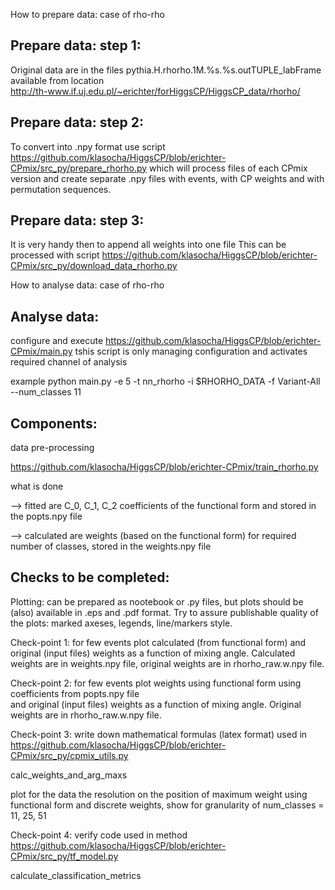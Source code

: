 How to prepare data: case of rho-rho

Prepare data: step 1:
---------------------
Original data are in the files
    pythia.H.rhorho.1M.%s.%s.outTUPLE_labFrame
available from location   
http://th-www.if.uj.edu.pl/~erichter/forHiggsCP/HiggsCP_data/rhorho/

Prepare data: step 2:
---------------------
To convert into .npy format use script
https://github.com/klasocha/HiggsCP/blob/erichter-CPmix/src_py/prepare_rhorho.py
which will process files of each CPmix version and create separate .npy files
with events, with CP weights and with permutation sequences. 

Prepare data: step 3:
---------------------
It is very handy then to append all weights into one file
This can be processed with script
https://github.com/klasocha/HiggsCP/blob/erichter-CPmix/src_py/download_data_rhorho.py

How to analyse data: case of rho-rho

Analyse data:
--------------
configure and execute 
https://github.com/klasocha/HiggsCP/blob/erichter-CPmix/main.py
tshis script is only managing configuration and activates required channel of analysis

example
python main.py -e 5 -t nn_rhorho -i $RHORHO_DATA -f Variant-All --num_classes 11

Components:
------------
data pre-processing

https://github.com/klasocha/HiggsCP/blob/erichter-CPmix/train_rhorho.py

what is done

  --> fitted are C_0, C_1, C_2 coefficients of the functional form and stored in the popts.npy file
  
  --> calculated are weights (based on the functional form) for required number of classes,
      stored in the weights.npy file
      
Checks to be completed:
-----------------------
Plotting: can be prepared as nootebook or .py files, but plots should be (also) available in .eps and .pdf format.
Try to assure publishable quality of the plots: marked axeses, legends, line/markers style.

Check-point 1: for few events plot calculated (from functional form) and original (input files) 
weights as a function of mixing angle. Calculated weights are in weights.npy file, 
original weights are in  rhorho_raw.w.npy file. 

Check-point 2: for few events plot weights using functional form using coefficients from popts.npy file  
and original (input files) weights as a function of mixing angle. 
Original weights are in  rhorho_raw.w.npy file.

Check-point 3: write down mathematical formulas (latex format) used in 
https://github.com/klasocha/HiggsCP/blob/erichter-CPmix/src_py/cpmix_utils.py

 calc_weights_and_arg_maxs
 
plot for the data the resolution on the position of maximum weight using functional form
and discrete weights, show for granularity of num_classes = 11, 25, 51

Check-point 4: verify code used in method 
https://github.com/klasocha/HiggsCP/blob/erichter-CPmix/src_py/tf_model.py

 calculate_classification_metrics
